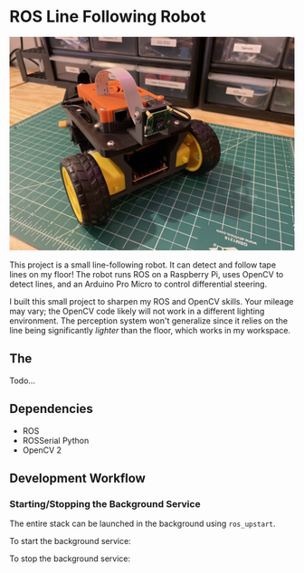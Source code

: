 # ROS Line Following Robot

![Line Follower Robot](/assets/images/robot-2.JPEG)

This project is a small line-following robot. It can detect and follow tape lines on my floor! 
The robot runs ROS on a Raspberry Pi, uses OpenCV to detect lines, and an Arduino Pro Micro to control
differential steering.

I built this small project to sharpen my ROS and OpenCV skills. Your mileage may vary; the OpenCV code
likely will not work in a different lighting environment. The perception system won't generalize since it relies on the line being significantly _lighter_ than the floor, which works in my workspace.

## The 

Todo...

## Dependencies

- ROS
- ROSSerial Python
- OpenCV 2

## Development Workflow

### Starting/Stopping the Background Service

The entire stack can be launched in the background using `ros_upstart`.

To start the background service:

To stop the background service:
